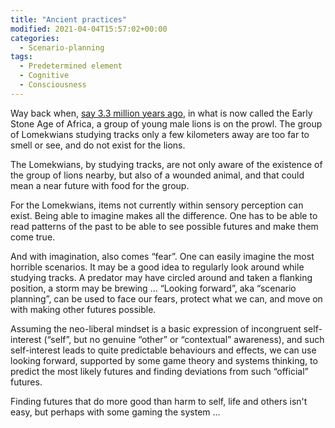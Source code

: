 ```yaml
---
title: "Ancient practices"
modified: 2021-04-04T15:57:02+00:00
categories:
  - Scenario-planning
tags:
  - Predetermined element
  - Cognitive
  - Consciousness
---
```


Way back when, [say 3.3 million years ago](https://www.nature.com/articles/nature14464), in what is now called the Early Stone Age of Africa, a group of young male lions is on the prowl. The group of Lomekwians studying tracks only a few kilometers away are too far to smell or see, and do not exist for the lions.

The Lomekwians, by studying tracks, are not only aware of the existence of the group of lions nearby, but also of a wounded animal, and that could mean a near future with food for the group.

For the Lomekwians, items not currently within sensory perception can exist. Being able to imagine makes all the difference. One has to be able to read patterns of the past to be able to see possible futures and make them come true.

And with imagination, also comes “fear”. One can easily imagine the most horrible scenarios. It may be a good idea to regularly look around while studying tracks. A predator may have circled around and taken a flanking position, a storm may be brewing … “Looking forward”, aka “scenario planning”, can be used to face our fears, protect what we can, and move on with making other futures possible.

Assuming the neo-liberal mindset is a basic expression of incongruent self-interest (“self”, but no genuine “other” or “contextual” awareness), and such self-interest leads to quite predictable behaviours and effects, we can use looking forward, supported by some game theory and systems thinking, to predict the most likely futures and finding deviations from such “official” futures.

Finding futures that do more good than harm to self, life and others isn't easy, but perhaps with some gaming the system … 
